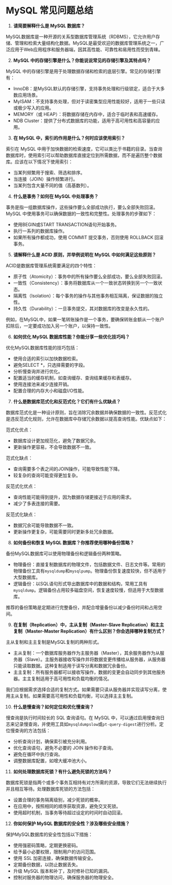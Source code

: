 # MySQL 常见问题总结


<!-- author： xiaobinqt -->
<!-- email： xiaobinqt@163.com -->
<!-- https://xiaobinqt.github.io -->
<!-- https://www.xiaobinqt.cn -->

1. **请简要解释什么是 MySQL 数据库？**

MySQL数据库是一种开源的关系型数据库管理系统（RDBMS），它允许用户存储、管理和检索大量结构化数据。MySQL是最受欢迎的数据库管理系统之一，广泛应用于Web应用程序和服务器端，因其高性能、可靠性和易用性而受到青睐。

2. **MySQL 中的存储引擎是什么？你能说说常见的存储引擎及其特点吗？**

MySQL 中的存储引擎是用于处理数据存储和检索的底层引擎。常见的存储引擎有：

- InnoDB：是MySQL默认的存储引擎，支持事务处理和行级锁定，适合于大多数应用场景。
- MyISAM：不支持事务处理，但对于读密集型应用性能较好，适用于一些只读或极少写入的应用。
- MEMORY（或 HEAP）：将数据存储在内存中，适合于临时表和高速缓存。
- NDB Cluster：提供了分布式数据库的功能，适用于高可用性和高容量的应用。

3. **在 MySQL 中，索引的作用是什么？何时应该使用索引？**

索引在 MySQL 中用于加快数据的检索速度，它可以类比于书籍的目录。当查询数据库时，使用索引可以帮助数据库直接定位到所需数据，而不是遍历整个数据库。应该在以下情况下使用索引：

- 当某列频繁用于搜索、筛选和排序。
- 当连接（JOIN）操作频繁进行。
- 当某列包含大量不同的值（高基数列）。

4. **什么是事务？如何在 MySQL 中处理事务？**

事务是指一组数据库操作，这些操作要么全部成功执行，要么全部失败回滚。MySQL 中使用事务可以确保数据的一致性和完整性。处理事务的步骤如下：

- 使用BEGIN或START TRANSACTION语句开始事务。
- 执行一系列的数据库操作。
- 如果所有操作都成功，使用 COMMIT 提交事务，否则使用 ROLLBACK 回滚事务。

5. **请解释什么是 ACID 原则，并举例说明在 MySQL 中如何满足这些原则？**

ACID是数据库管理系统需要满足的四个特性：

- 原子性（Atomicity）：事务中的所有操作要么全部成功，要么全部失败回滚。
- 一致性（Consistency）：事务将数据库从一个一致状态转换到另一个一致状态。
- 隔离性（Isolation）：每个事务的操作与其他事务相互隔离，保证数据的独立性。
- 持久性（Durability）：一旦事务提交，其对数据库的改变是永久性的。

例如，在MySQL中，如果一笔转账操作是一个事务，要确保转账金额从一个账户扣除后，一定要成功加入另一个账户，以保持一致性。

6. **如何优化 MySQL 数据库性能？你能分享一些优化技巧吗？**

优化MySQL数据库性能的技巧包括：

- 使用合适的索引以加快数据检索。
- 避免SELECT *，只选择需要的字段。
- 分析慢查询并进行优化。
- 配置适当的缓存机制，如查询缓存、查询结果缓存和表缓存。
- 使用连接池来减少连接开销。
- 配置合理的内存大小和磁盘I/O性能。

7. **什么是数据库范式化和反范式化？它们有什么优缺点？**

数据库范式化是一种设计原则，旨在消除冗余数据并确保数据的一致性。反范式化是违反范式化规则，允许在数据库中存储冗余数据以提高查询性能。优缺点如下：

范式化优点：

- 数据库设计更加规范化，避免了数据冗余。
- 更新操作更容易，不会导致数据不一致。

范式化缺点：

- 查询需要多个表之间的JOIN操作，可能导致性能下降。
- 较复杂的查询可能变得更加复杂。

反范式化优点：

- 查询性能可能得到提升，因为数据存储更接近于应用的需求。
- 减少了多表连接的需要。

反范式化缺点：

- 数据冗余可能导致数据不一致。
- 更新操作更复杂，可能需要同时更新多处冗余数据。

8. **如何备份和恢复 MySQL 数据库？你推荐使用哪种备份策略？**

备份MySQL数据库可以使用物理备份和逻辑备份两种策略。

- 物理备份：直接复制数据库的物理文件，包括数据文件、日志文件等。常用的物理备份工具有`mysqldump`和`mysqlpump`。物理备份恢复速度较快，但不适用于大型数据库。
- 逻辑备份：以SQL语句形式导出数据库中的数据和结构，常用工具有`mysqldump`。逻辑备份占用较多磁盘空间，恢复速度较慢，但适用于大型数据库。

推荐的备份策略是定期进行完整备份，并配合增量备份以减少备份时间和占用空间。

9. **在复制（Replication）中，主从复制（Master-Slave Replication）和主主复制（Master-Master Replication）有什么区别？你会选择哪种复制方式？**

主从复制和主主复制是MySQL复制的两种形式。

- 主从复制：一个数据库服务器作为主服务器（Master），其余服务器作为从服务器（Slave）。主服务器接收写操作并将数据变更传播给从服务器，从服务器只能读取数据。这种复制适用于读写分离和数据冗余备份。
- 主主复制：所有服务器都可以接收写操作，数据的变更会自动同步到其他服务器。主主复制适用于高可用性和负载均衡的情况。

我们应根据需求选择合适的复制方式。如果需要只读从服务器并实现读写分离，使用主从复制。如果需要高可用性和负载均衡，可以选择主主复制。

10. **什么是慢查询？如何定位和优化慢查询？**

慢查询是执行时间较长的 SQL 查询语句。在 MySQL 中，可以通过启用慢查询日志来记录慢查询，并使用工具如`mysqldumpslow`或`pt-query-digest`进行分析。定位慢查询的方法包括：

- 分析查询计划，确保索引被充分利用。
- 优化查询语句，避免不必要的 JOIN 操作和子查询。
- 避免在循环中执行查询。
- 调整数据库配置，如增大缓冲池大小。

11. **如何处理数据库死锁？有什么避免死锁的方法吗？**

数据库死锁是指两个或多个事务互相持有对方所需的资源，导致它们无法继续执行并且相互等待。处理数据库死锁的方法包括：

- 设置合理的事务隔离级别，减少死锁的概率。
- 在应用中，按照相同的顺序获取资源，避免交叉死锁。
- 使用超时机制，当事务等待超过设定的时间时自动回滚。

12. **你如何保护 MySQL 数据库的安全性？涉及哪些安全措施？**

保护MySQL数据库的安全性包括以下措施：

- 使用强密码策略，定期更换密码。
- 给予最小必要权限，限制用户的访问范围。
- 使用 SSL 加密连接，确保数据传输安全。
- 定期备份数据，以防止数据丢失。
- 升级 MySQL 版本和补丁，及时修补已知的漏洞。
- 控制对服务器的物理访问，确保服务器的物理安全。




